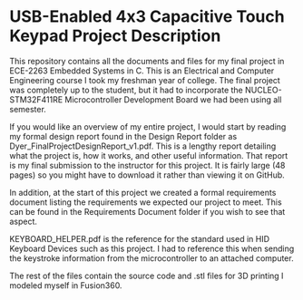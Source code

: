# USB-Enabled 4x3 Capacitive Touch Keypad Project Description 

This repository contains all the documents and files for my final project in ECE-2263 Embedded Systems in C. This is an Electrical and Computer Engineering course I took my freshman year of college. The final project was completely up to the student, but it had to incorporate the NUCLEO-STM32F411RE Microcontroller Development Board we had been using all semester.

If you would like an overview of my entire project, I would start by reading my formal design report found in the Design Report folder as Dyer_FinalProjectDesignReport_v1.pdf. This is a lengthy report detailing what the project is, how it works, and other useful information. That report is my final submission to the instructor for this project. It is fairly large (48 pages) so you might have to download it rather than viewing it on GitHub. 

In addition, at the start of this project we created a formal requirements document listing the requirements we expected our project to meet. This can be found in the Requirements Document folder if you wish to see that aspect.

KEYBOARD_HELPER.pdf is the reference for the standard used in HID Keyboard Devices such as this project. I had to reference this when sending the keystroke information from the microcontroller to an attached computer.

The rest of the files contain the source code and .stl files for 3D printing I modeled myself in Fusion360.
